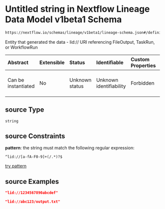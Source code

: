 # Untitled string in Nextflow Lineage Data Model v1beta1 Schema

```txt
https://nextflow.io/schemas/lineage/v1beta1/lineage-schema.json#/definitions/FileOutput/properties/source
```

Entity that generated the data - lid:// URI referencing FileOutput, TaskRun, or WorkflowRun

| Abstract            | Extensible | Status         | Identifiable            | Custom Properties | Additional Properties | Access Restrictions | Defined In                                                                                                       |
| :------------------ | :--------- | :------------- | :---------------------- | :---------------- | :-------------------- | :------------------ | :--------------------------------------------------------------------------------------------------------------- |
| Can be instantiated | No         | Unknown status | Unknown identifiability | Forbidden         | Allowed               | none                | [nextflow-lineage-v1beta1-schema.json\*](../out/out/nextflow-lineage-v1beta1-schema.json "open original schema") |

## source Type

`string`

## source Constraints

**pattern**: the string must match the following regular expression:&#x20;

```regexp
^lid://[a-fA-F0-9]+(/.*)?$
```

[try pattern](https://regexr.com/?expression=%5Elid%3A%2F%2F%5Ba-fA-F0-9%5D%2B\(%2F.*\)%3F%24 "try regular expression with regexr.com")

## source Examples

```json
"lid://1234567890abcdef"
```

```json
"lid://abc123/output.txt"
```
